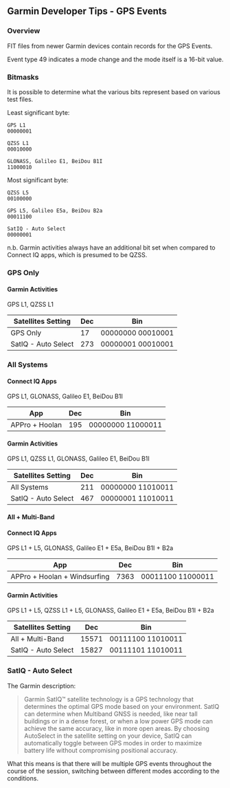 ## Garmin Developer Tips - GPS Events

### Overview

FIT files from newer Garmin devices contain records for the GPS Events.

Event type 49 indicates a mode change and the mode itself is a 16-bit value.



### Bitmasks

It is possible to determine what the various bits represent based on various test files.

Least significant byte:

```
GPS L1
00000001

QZSS L1
00010000

GLONASS, Galileo E1, BeiDou B1I
11000010
```

Most significant byte:

```
QZSS L5
00100000

GPS L5, Galileo E5a, BeiDou B2a
00011100

SatIQ - Auto Select
00000001
```

n.b. Garmin activities always have an additional bit set when compared to Connect IQ apps, which is presumed to be QZSS.



### GPS Only

#### Garmin Activities

GPS L1, QZSS L1

| Satellites Setting  | Dec  | Bin               |
| ------------------- | ---- | ----------------- |
| GPS Only            | 17   | 00000000 00010001 |
| SatIQ - Auto Select | 273  | 00000001 00010001 |



### All Systems

#### Connect IQ Apps

GPS L1, GLONASS, Galileo E1, BeiDou B1I

| App            | Dec  | Bin               |
| -------------- | ---- | ----------------- |
| APPro + Hoolan | 195  | 00000000 11000011 |

#### Garmin Activities

GPS L1, QZSS L1, GLONASS, Galileo E1, BeiDou B1I

| Satellites Setting  | Dec  | Bin               |
| ------------------- | ---- | ----------------- |
| All Systems         | 211  | 00000000 11010011 |
| SatIQ - Auto Select | 467  | 00000001 11010011 |



#### All + Multi-Band

#### Connect IQ Apps

GPS L1 + L5, GLONASS, Galileo E1 + E5a, BeiDou B1I + B2a

| App                          | Dec  | Bin               |
| ---------------------------- | ---- | ----------------- |
| APPro + Hoolan + Windsurfing | 7363 | 00011100 11000011 |

#### Garmin Activities

GPS L1 + L5, QZSS L1 + L5, GLONASS, Galileo E1 + E5a, BeiDou B1I + B2a

| Satellites Setting  | Dec   | Bin               |
| ------------------- | ----- | ----------------- |
| All + Multi-Band    | 15571 | 00111100 11010011 |
| SatIQ - Auto Select | 15827 | 00111101 11010011 |

#### 

### SatIQ - Auto Select

The Garmin description:

> Garmin SatIQ™ satellite technology is a GPS technology that determines the optimal GPS mode based on your environment. SatIQ can determine when Multiband GNSS is needed, like near tall buildings or in a dense forest, or when a low power GPS mode can achieve the same accuracy, like in more open areas. By choosing AutoSelect in the satellite setting on your device, SatIQ can automatically toggle between GPS modes in order to maximize battery life without compromising positional accuracy.

What this means is that there will be multiple GPS events throughout the course of the session, switching between different modes according to the conditions.
